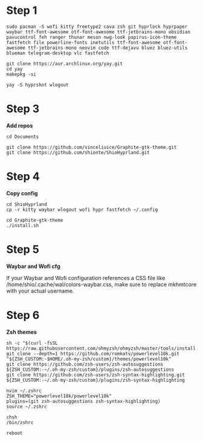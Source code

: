 # Step 1
```
sudo pacman -S wofi kitty freetype2 cava zsh git hyprlock hyprpaper waybar ttf-font-awesome otf-font-awesome ttf-jetbrains-mono obsidian pavucontrol feh ranger thunar meson nwg-look papirus-icon-theme fastfetch file powerline-fonts inetutils ttf-font-awesome otf-font-awesome ttf-jetbrains-mono neovim code ttf-dejavu bluez bluez-utils blueman telegram-desktop vlc fastfetch

git clone https://aur.archlinux.org/yay.git
cd yay
makepkg -si

yay -S hyprshot wlogout

```

# Step 3

**Add repos**

```
cd Documents

git clone https://github.com/vinceliuice/Graphite-gtk-theme.git
git clone https://github.com/shionte/ShioHyprland.git
```

# Step 4

**Copy config**

```
cd ShioHyprland
cp -r kitty waybar wlogout wofi hypr fastfetch ~/.config

cd Graphite-gtk-theme
./install.sh
```
# Step 5

**Waybar and Wofi cfg**


If your Waybar and Wofi configuration references a CSS file like /home/shio/.cache/wal/colors-waybar.css,
make sure to replace mkhmtcore with your actual username.





# Step 6

**Zsh themes**

```
sh -c "$(curl -fsSL https://raw.githubusercontent.com/ohmyzsh/ohmyzsh/master/tools/install.sh)"
git clone --depth=1 https://github.com/romkatv/powerlevel10k.git "${ZSH_CUSTOM:-$HOME/.oh-my-zsh/custom}/themes/powerlevel10k"
git clone https://github.com/zsh-users/zsh-autosuggestions ${ZSH_CUSTOM:-~/.oh-my-zsh/custom}/plugins/zsh-autosuggestions
git clone https://github.com/zsh-users/zsh-syntax-highlighting.git ${ZSH_CUSTOM:-~/.oh-my-zsh/custom}/plugins/zsh-syntax-highlighting

nvim ~/.zshrc
ZSH_THEME="powerlevel10k/powerlevel10k"
plugins=(git zsh-autosuggestions zsh-syntax-highlighting)
source ~/.zshrc

chsh
/bin/zshrc

reboot
```

